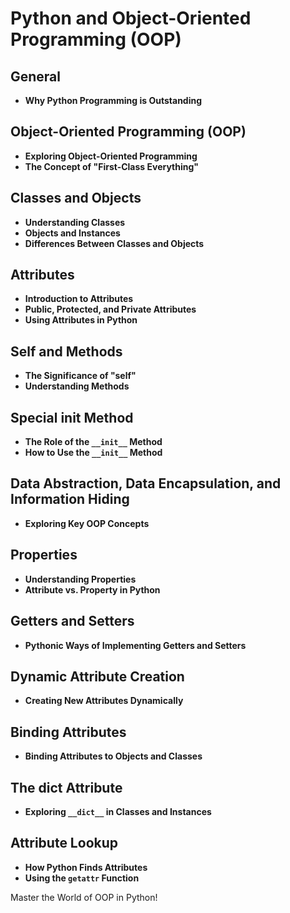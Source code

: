 # Python and Object-Oriented Programming (OOP)

## General
- **Why Python Programming is Outstanding**

## Object-Oriented Programming (OOP)
- **Exploring Object-Oriented Programming**
- **The Concept of "First-Class Everything"**

## Classes and Objects
- **Understanding Classes**
- **Objects and Instances**
- **Differences Between Classes and Objects**

## Attributes
- **Introduction to Attributes**
- **Public, Protected, and Private Attributes**
- **Using Attributes in Python**

## Self and Methods
- **The Significance of "self"**
- **Understanding Methods**

## Special __init__ Method
- **The Role of the `__init__` Method**
- **How to Use the `__init__` Method**

## Data Abstraction, Data Encapsulation, and Information Hiding
- **Exploring Key OOP Concepts**

## Properties
- **Understanding Properties**
- **Attribute vs. Property in Python**

## Getters and Setters
- **Pythonic Ways of Implementing Getters and Setters**

## Dynamic Attribute Creation
- **Creating New Attributes Dynamically**

## Binding Attributes
- **Binding Attributes to Objects and Classes**

## The __dict__ Attribute
- **Exploring `__dict__` in Classes and Instances**

## Attribute Lookup
- **How Python Finds Attributes**
- **Using the `getattr` Function**

Master the World of OOP in Python!


